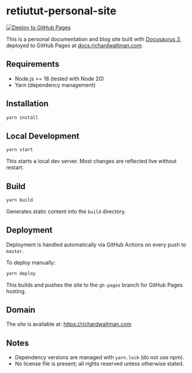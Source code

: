 # retiutut-personal-site

[![Deploy to GitHub Pages](https://github.com/retiutut/retiutut-personal-site/actions/workflows/deploy.yml/badge.svg)](https://github.com/retiutut/retiutut-personal-site/actions/workflows/deploy.yml)

This is a personal documentation and blog site built with [Docusaurus 3](https://docusaurus.io/), deployed to GitHub Pages at [docs.richardwaltman.com](https://docs.richardwaltman.com).

## Requirements

- Node.js >= 18 (tested with Node 20)
- Yarn (dependency management)

## Installation

```sh
yarn install
```

## Local Development

```sh
yarn start
```

This starts a local dev server. Most changes are reflected live without restart.

## Build

```sh
yarn build
```

Generates static content into the `build` directory.

## Deployment

Deployment is handled automatically via GitHub Actions on every push to `master`.

To deploy manually:

```sh
yarn deploy
```

This builds and pushes the site to the `gh-pages` branch for GitHub Pages hosting.

## Domain

The site is available at: https://richardwaltman.com

## Notes

- Dependency versions are managed with `yarn.lock` (do not use npm).
- No license file is present; all rights reserved unless otherwise stated.
